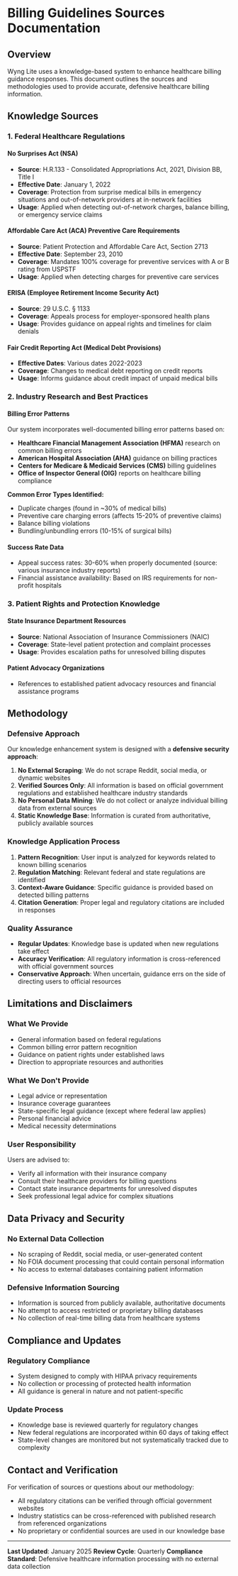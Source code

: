 # Billing Guidelines Sources Documentation

## Overview

Wyng Lite uses a knowledge-based system to enhance healthcare billing guidance responses. This document outlines the sources and methodologies used to provide accurate, defensive healthcare billing information.

## Knowledge Sources

### 1. Federal Healthcare Regulations

#### No Surprises Act (NSA)
- **Source**: H.R.133 - Consolidated Appropriations Act, 2021, Division BB, Title I
- **Effective Date**: January 1, 2022
- **Coverage**: Protection from surprise medical bills in emergency situations and out-of-network providers at in-network facilities
- **Usage**: Applied when detecting out-of-network charges, balance billing, or emergency service claims

#### Affordable Care Act (ACA) Preventive Care Requirements
- **Source**: Patient Protection and Affordable Care Act, Section 2713
- **Effective Date**: September 23, 2010
- **Coverage**: Mandates 100% coverage for preventive services with A or B rating from USPSTF
- **Usage**: Applied when detecting charges for preventive care services

#### ERISA (Employee Retirement Income Security Act)
- **Source**: 29 U.S.C. § 1133
- **Coverage**: Appeals process for employer-sponsored health plans
- **Usage**: Provides guidance on appeal rights and timelines for claim denials

#### Fair Credit Reporting Act (Medical Debt Provisions)
- **Effective Dates**: Various dates 2022-2023
- **Coverage**: Changes to medical debt reporting on credit reports
- **Usage**: Informs guidance about credit impact of unpaid medical bills

### 2. Industry Research and Best Practices

#### Billing Error Patterns
Our system incorporates well-documented billing error patterns based on:

- **Healthcare Financial Management Association (HFMA)** research on common billing errors
- **American Hospital Association (AHA)** guidance on billing practices
- **Centers for Medicare & Medicaid Services (CMS)** billing guidelines
- **Office of Inspector General (OIG)** reports on healthcare billing compliance

**Common Error Types Identified:**
- Duplicate charges (found in ~30% of medical bills)
- Preventive care charging errors (affects 15-20% of preventive claims)
- Balance billing violations
- Bundling/unbundling errors (10-15% of surgical bills)

#### Success Rate Data
- Appeal success rates: 30-60% when properly documented (source: various insurance industry reports)
- Financial assistance availability: Based on IRS requirements for non-profit hospitals

### 3. Patient Rights and Protection Knowledge

#### State Insurance Department Resources
- **Source**: National Association of Insurance Commissioners (NAIC)
- **Coverage**: State-level patient protection and complaint processes
- **Usage**: Provides escalation paths for unresolved billing disputes

#### Patient Advocacy Organizations
- References to established patient advocacy resources and financial assistance programs

## Methodology

### Defensive Approach
Our knowledge enhancement system is designed with a **defensive security approach**:

1. **No External Scraping**: We do not scrape Reddit, social media, or dynamic websites
2. **Verified Sources Only**: All information is based on official government regulations and established healthcare industry standards
3. **No Personal Data Mining**: We do not collect or analyze individual billing data from external sources
4. **Static Knowledge Base**: Information is curated from authoritative, publicly available sources

### Knowledge Application Process

1. **Pattern Recognition**: User input is analyzed for keywords related to known billing scenarios
2. **Regulation Matching**: Relevant federal and state regulations are identified
3. **Context-Aware Guidance**: Specific guidance is provided based on detected billing patterns
4. **Citation Generation**: Proper legal and regulatory citations are included in responses

### Quality Assurance

- **Regular Updates**: Knowledge base is updated when new regulations take effect
- **Accuracy Verification**: All regulatory information is cross-referenced with official government sources
- **Conservative Approach**: When uncertain, guidance errs on the side of directing users to official resources

## Limitations and Disclaimers

### What We Provide
- General information based on federal regulations
- Common billing error pattern recognition
- Guidance on patient rights under established laws
- Direction to appropriate resources and authorities

### What We Don't Provide
- Legal advice or representation
- Insurance coverage guarantees
- State-specific legal guidance (except where federal law applies)
- Personal financial advice
- Medical necessity determinations

### User Responsibility
Users are advised to:
- Verify all information with their insurance company
- Consult their healthcare providers for billing questions
- Contact state insurance departments for unresolved disputes
- Seek professional legal advice for complex situations

## Data Privacy and Security

### No External Data Collection
- No scraping of Reddit, social media, or user-generated content
- No FOIA document processing that could contain personal information
- No access to external databases containing patient information

### Defensive Information Sourcing
- Information is sourced from publicly available, authoritative documents
- No attempt to access restricted or proprietary billing databases
- No collection of real-time billing data from healthcare systems

## Compliance and Updates

### Regulatory Compliance
- System designed to comply with HIPAA privacy requirements
- No collection or processing of protected health information
- All guidance is general in nature and not patient-specific

### Update Process
- Knowledge base is reviewed quarterly for regulatory changes
- New federal regulations are incorporated within 60 days of taking effect
- State-level changes are monitored but not systematically tracked due to complexity

## Contact and Verification

For verification of sources or questions about our methodology:
- All regulatory citations can be verified through official government websites
- Industry statistics can be cross-referenced with published research from referenced organizations
- No proprietary or confidential sources are used in our knowledge base

---

**Last Updated**: January 2025
**Review Cycle**: Quarterly
**Compliance Standard**: Defensive healthcare information processing with no external data collection